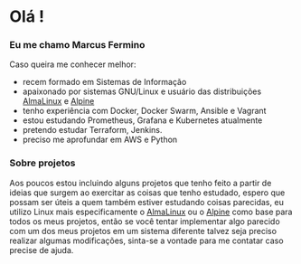 # Olá ! 

### Eu me chamo Marcus Fermino
Caso queira me conhecer melhor:
 - recem formado em Sistemas de Informação
 - apaixonado por sistemas GNU/Linux e usuário das distribuições [AlmaLinux](https://github.com/almalinux) e [Alpine](https://github.com/alpinelinux)
 - tenho experiência com Docker, Docker Swarm, Ansible e Vagrant
 - estou estudando Prometheus, Grafana e Kubernetes atualmente
 - pretendo estudar Terraform, Jenkins.
 - preciso me aprofundar em AWS e Python

### Sobre projetos
Aos poucos estou incluindo alguns projetos que tenho feito a partir de ideias que surgem ao exercitar as coisas que tenho estudado, espero que possam ser úteis a quem também estiver estudando coisas parecidas, eu utilizo Linux mais especificamente o [AlmaLinux](https://github.com/almalinux) ou o [Alpine](https://github.com/alpinelinux) como base para todos os meus projetos, então se você tentar implementar algo parecido com um dos meus projetos em um sistema diferente talvez seja preciso realizar algumas modificações, sinta-se a vontade para me contatar caso precise de ajuda.
